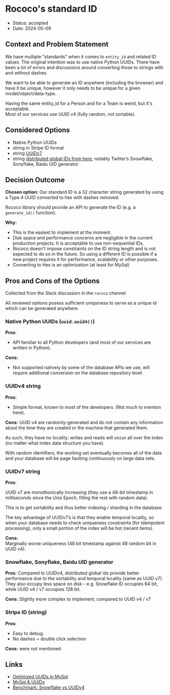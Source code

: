 # Rococo's standard ID

- Status: accepted
- Date: 2024-05-09

## Context and Problem Statement

We have multiple "standards" when it comes to `entity_id` and related ID values. The original intention was to use native Python UUIDs. There have been a lot of errors and discussions around converting those to strings with and without dashes.

We want to be able to generate an ID anywhere (including the browser) and have it be unique, however it only needs to be unique for a given model/object/data-type.  

Having the same entity_id for a Person and for a Team is weird, but it's acceptable.  
Most of our services use UUID v4 (fully random, not sortable).  

## Considered Options

- Native Python UUIDs
- string in Stripe ID format
- string [UUIDv7](https://www.rfc-editor.org/rfc/rfc9562#name-uuid-version-7)
- string [distributed global IDs from here](https://medium.com/bytebytego-system-design-alliance/7-famous-approaches-to-generate-distributed-id-with-comparison-table-af89afe4601f#:~:text=Easy%20to%20Scale-,Approaches,-%3A), notably Twitter’s Snowflake, Sonyflake, Baidu UID generator


## Decision Outcome

**Chosen option:**
Our standard ID is a 32 character string generated by using a Type 4 UUID converted to hex with dashes removed.

Rococo library should provide an API to generate the ID (e.g. a `generate_id()` function).

**Why:**
 - This is the easiest to implement at the moment.
 - Disk space and performance concerns are negligible in the current production projects. It is acceptable to use non-sequential IDs.
 - Rococo doesn't impose constraints on the ID string length and is not expected to do so in the future. So using a different ID is possible if a new project requires it for performance, scalability or other purposes.
 - Converting to Hex is an optimization (at least for MySql)

## Pros and Cons of the Options
Collected from the Slack discussion in the `rococo` channel

All reviewed options posess sufficient uniquiness to serve as a unique id which can be generated anywhere.

### Native Python UUIDs (`uuid.uuid4()`)

**Pros:**
- API familiar to all Python developers (and most of our services are written in Python).

**Cons:**
- Not supported natively by some of the database APIs we use, will require additional conversion on the database repository level.

### UUIDv4 string

**Pros:**
- Simple format, known to most of the developers. (Not much to mention here).

**Cons:**
UUID v4 are randomly-generated and do not contain any information about the time they are created or the machine that generated them.

As such, they have no locality: writes and reads will occur all over the index (no matter what index data structure you have).

With random identifiers, the working set eventually becomes all of the data and your database will be page faulting continuously on large data sets.

### UUIDv7 string

**Pros:**  

UUID v7 are monothonically increasing (they use a 48-bit timestamp in milliseconds since the Unix Epoch, filling the rest with random data).

This is to get sortability and thus better indexing / sharding in the database.

The key advantage of UUIDv7’s is that they enable temporal locality, so when your database needs to check uniqueness constraints (for idempotent processing), only a small portion of the index will be hot (recent items). 

**Cons:**  
Marginally worse uniqueness (48 bit timestamp against 48 random bit in UUID v4).

### Snowflake, Sonyflake, Baidu UID generator

**Pros:**
Compared to UUIDv4, distributed global ids provide better performance due to the sortability and temporal locality (same as UUID v7).  
They also occupy less space on disk - e.g. Snowflake ID occupies 64 bit, while UUID v4 / v7 occupies 128 bit.

**Cons:**
Slightly more complex to implement, compared to UUID v4 / v7

### Stripe ID (string)

**Pros:**
- Easy to debug.
- No dashes = double click selection

**Cons:** were not mentioned

## Links

- [Optimized UUIDs in MySql](https://stitcher.io/blog/optimised-uuids-in-mysql#:~:text=Saving%20UUIDs%20as%20binary%20data,plotting%20a%20much%20faster%20result)
- [MySql & UUIDs](https://lefred.be/content/mysql-uuids/)
- [Benchmark: Snowflake vs UUIDv4](https://dev.to/josethz00/benchmark-snowflake-vs-uuidv4-2h80)
